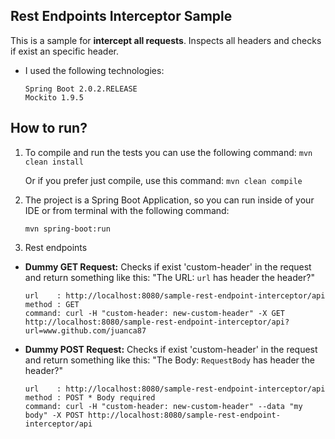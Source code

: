 Rest Endpoints Interceptor Sample
---

This is a sample for **intercept all requests**. Inspects all headers and checks if exist an specific header.

* I used the following technologies:
   ```
   Spring Boot 2.0.2.RELEASE
   Mockito 1.9.5
   ```

How to run?
---

1. To compile and run the tests you can use the following command:
   ```mvn clean install```

   Or if you prefer just compile, use this command:
   ```mvn clean compile```

2. The project is a Spring Boot Application, so you can run inside of your IDE or from terminal with the following command:

   ```mvn spring-boot:run```

3. Rest endpoints

* **Dummy GET Request:** Checks if exist 'custom-header' in the request and return something like this:  "The URL: `url` has header the header?"

  ```
  url    : http://localhost:8080/sample-rest-endpoint-interceptor/api
  method : GET
  command: curl -H "custom-header: new-custom-header" -X GET http://localhost:8080/sample-rest-endpoint-interceptor/api?url=www.github.com/juanca87

  ```
  
* **Dummy POST Request:** Checks if exist 'custom-header' in the request and return something like this:  "The Body: `RequestBody` has header the header?"
    
    ```
    url    : http://localhost:8080/sample-rest-endpoint-interceptor/api
    method : POST * Body required 
    command: curl -H "custom-header: new-custom-header" --data "my body" -X POST http://localhost:8080/sample-rest-endpoint-interceptor/api
    ```
